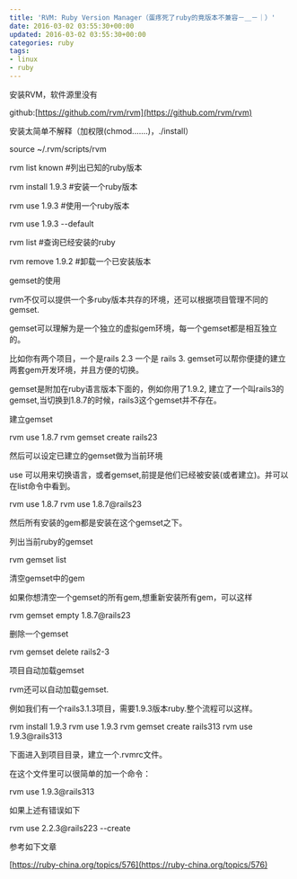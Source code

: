 ```yaml
---
title: 'RVM: Ruby Version Manager（蛋疼死了ruby的竟版本不兼容－＿－｜）'
date: 2016-03-02 03:55:30+00:00
updated: 2016-03-02 03:55:30+00:00
categories: ruby
tags:
- linux
- ruby
---
```


安装RVM，软件源里没有

github:[https://github.com/rvm/rvm](https://github.com/rvm/rvm)

安装太简单不解释（加权限(chmod.......)，./install）

source ~/.rvm/scripts/rvm

rvm list known #列出已知的ruby版本

rvm install 1.9.3 #安装一个ruby版本

rvm use 1.9.3 #使用一个ruby版本

rvm use 1.9.3 --default

rvm list #查询已经安装的ruby

rvm remove 1.9.2 #卸载一个已安装版本

gemset的使用

rvm不仅可以提供一个多ruby版本共存的环境，还可以根据项目管理不同的gemset.

gemset可以理解为是一个独立的虚拟gem环境，每一个gemset都是相互独立的。

比如你有两个项目，一个是rails 2.3 一个是 rails 3. gemset可以帮你便捷的建立两套gem开发环境，并且方便的切换。

gemset是附加在ruby语言版本下面的，例如你用了1.9.2, 建立了一个叫rails3的gemset,当切换到1.8.7的时候，rails3这个gemset并不存在。

建立gemset

rvm use 1.8.7
rvm gemset create rails23

然后可以设定已建立的gemset做为当前环境

use 可以用来切换语言，或者gemset,前提是他们已经被安装(或者建立)。并可以在list命令中看到。

rvm use 1.8.7
rvm use 1.8.7@rails23

然后所有安装的gem都是安装在这个gemset之下。

列出当前ruby的gemset

rvm gemset list

清空gemset中的gem

如果你想清空一个gemset的所有gem,想重新安装所有gem，可以这样

rvm gemset empty 1.8.7@rails23

删除一个gemset

rvm gemset delete rails2-3

项目自动加载gemset

rvm还可以自动加载gemset.

例如我们有一个rails3.1.3项目，需要1.9.3版本ruby.整个流程可以这样。

rvm install 1.9.3
rvm use 1.9.3
rvm gemset create rails313
rvm use 1.9.3@rails313

下面进入到项目目录，建立一个.rvmrc文件。

在这个文件里可以很简单的加一个命令：

rvm use 1.9.3@rails313

如果上述有错误如下

rvm use 2.2.3@rails223 --create

参考如下文章

[https://ruby-china.org/topics/576](https://ruby-china.org/topics/576)
